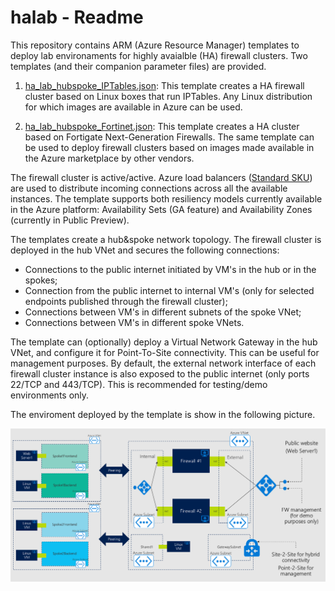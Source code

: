 # halab - Readme

This repository contains ARM (Azure Resource Manager) templates to deploy lab environaments for highly avaialble (HA) firewall clusters.
Two templates (and their companion parameter files) are provided.

1. [ha_lab_hubspoke_IPTables.json](ha_lab_hubspoke_IPTables.json): This template creates a HA firewall cluster based on Linux boxes that run IPTables. Any Linux distribution for which images are available in Azure can be used.

2. [ha_lab_hubspoke_Fortinet.json](ha_lab_hubspoke_Fortinet.json): This template creates a HA cluster based on Fortigate Next-Generation Firewalls. The same template can be used to deploy firewall clusters based on images made available in the Azure marketplace by other vendors.

The firewall cluster is active/active. Azure load balancers ([Standard SKU](https://docs.microsoft.com/en-us/azure/load-balancer/load-balancer-standard-overview)) are used to distribute incoming connections across all the available instances. The template supports both resiliency models currently available in the Azure platform: Availability Sets (GA feature) and Availability Zones (currently in Public Preview).

The templates create a hub&spoke network topology. The firewall cluster is deployed in the hub VNet and secures the following connections:

- Connections to the public internet initiated by VM's in the hub or in the spokes;
- Connection from the public internet to internal VM's (only for selected endpoints published through the firewall cluster);
- Connections between VM's in different subnets of the spoke VNet;
- Connections between VM's in different spoke VNets.

The template can (optionally) deploy a Virtual Network Gateway in the hub VNet, and configure it for Point-To-Site connectivity. This can be useful for management purposes. By default, the external network interface of each firewall cluster instance is also exposed to the public internet (only ports 22/TCP and 443/TCP). This is recommended for testing/demo environments only.

The enviroment deployed by the template is show in the following picture.

![Network Topology](topology.png)
